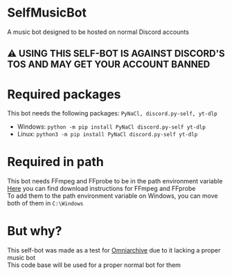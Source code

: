 # SelfMusicBot
A music bot designed to be hosted on normal Discord accounts
## ⚠ USING THIS SELF-BOT IS AGAINST DISCORD'S TOS AND MAY GET YOUR ACCOUNT BANNED

# Required packages
This bot needs the following packages: `PyNaCl, discord.py-self, yt-dlp`<br>
- Windows: `python -m pip install PyNaCl discord.py-self yt-dlp`
- Linux: `python3 -m pip install PyNaCl discord.py-self yt-dlp`

# Required in path
This bot needs FFmpeg and FFprobe to be in the path environment variable<br>
[Here](https://ffmpeg.org/download.html) you can find download instructions for FFmpeg and FFprobe<br>
To add them to the path environment variable on Windows, you can move both of them in `C:\Windows`

# But why?
This self-bot was made as a test for [Omniarchive](https://omniarchive.uk) due to it lacking a proper music bot<br>
This code base will be used for a proper normal bot for them
